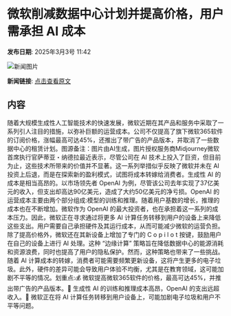 # 微软削减数据中心计划并提高价格，用户需承担 AI 成本

**发布日期**: 2025年3月3号 11:42

![新闻图片](https://pic.chinaz.com/picmap/202305091556141137_4.jpg)

**新闻链接**: [点击查看原文](https://www.aibase.com/zh/news/15882)

## 内容

随着大规模生成性人工智能技术的快速发展，微软近期在其产品和服务中采取了一系列引人注目的措施，以弥补巨额的运营成本。公司不仅提高了旗下微软365软件的订阅价格，涨幅最高可达45%，还推出了带广告的产品版本，并取消了一些数据中心的租赁计划。图源备注：图片由AI生成，图片授权服务商Midjourney微软首席执行官萨蒂亚・纳德拉最近表示，尽管公司在 AI 技术上投入了巨资，但目前为止，这些技术所带来的价值并不显著。这一系列举措似乎反映了微软并未在 AI 投资上后退，而是在探索新的盈利模式，试图将成本转嫁给消费者。生成性 AI 的成本是相当高昂的。以市场领先者 OpenAI 为例，尽管该公司去年实现了37亿美元的收入，但支出却高达90亿美元，造成了大约50亿美元的净亏损。OpenAI 的运营成本主要由两个部分组成:模型的训练和推理。随着用户基数的增长，推理的成本也在不断增加。微软作为 OpenAI 的最大投资者，也在承担着这一系列的成本压力。因此，微软正在寻求通过将更多 AI 计算任务转移到用户的设备上来降低这些支出。用户需要自己承担硬件及其运行成本，从而可能减少微软的运营负担。除了提高价格外，微软还在其新设备上增加了专门的 C o p i l o t 按键，鼓励用户在自己的设备上进行 AI 处理。这种 “边缘计算” 策略旨在降低数据中心的能源消耗和资源浪费，同时也提高了用户的隐私保护。然而，这种策略也带来了一些挑战。随着 AI 计算成本的转嫁，消费者可能需要频繁更新设备，这将产生更多的电子垃圾。此外，硬件的差异可能会导致用户体验不均衡，尤其是在教育领域，这可能加剧不平等的情况。划重点:💰 微软提高微软365软件的价格，最高可达45%，并推出带广告的产品版本。🔄 生成性 AI 的训练和推理成本高昂，OpenAI 的支出远超收入。📱 微软正在将 AI 计算任务转移到用户设备上，可能加剧电子垃圾和用户不平等问题。
